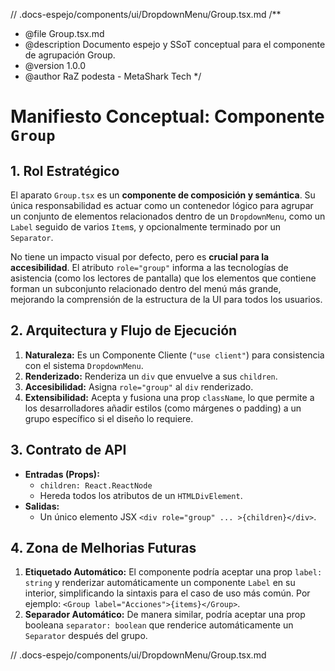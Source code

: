 // .docs-espejo/components/ui/DropdownMenu/Group.tsx.md
/**
 * @file Group.tsx.md
 * @description Documento espejo y SSoT conceptual para el componente de agrupación Group.
 * @version 1.0.0
 * @author RaZ podesta - MetaShark Tech
 */

# Manifiesto Conceptual: Componente `Group`

## 1. Rol Estratégico

El aparato `Group.tsx` es un **componente de composición y semántica**. Su única responsabilidad es actuar como un contenedor lógico para agrupar un conjunto de elementos relacionados dentro de un `DropdownMenu`, como un `Label` seguido de varios `Item`s, y opcionalmente terminado por un `Separator`.

No tiene un impacto visual por defecto, pero es **crucial para la accesibilidad**. El atributo `role="group"` informa a las tecnologías de asistencia (como los lectores de pantalla) que los elementos que contiene forman un subconjunto relacionado dentro del menú más grande, mejorando la comprensión de la estructura de la UI para todos los usuarios.

## 2. Arquitectura y Flujo de Ejecución

1.  **Naturaleza:** Es un Componente Cliente (`"use client"`) para consistencia con el sistema `DropdownMenu`.
2.  **Renderizado:** Renderiza un `div` que envuelve a sus `children`.
3.  **Accesibilidad:** Asigna `role="group"` al `div` renderizado.
4.  **Extensibilidad:** Acepta y fusiona una prop `className`, lo que permite a los desarrolladores añadir estilos (como márgenes o padding) a un grupo específico si el diseño lo requiere.

## 3. Contrato de API

*   **Entradas (Props):**
    *   `children: React.ReactNode`
    *   Hereda todos los atributos de un `HTMLDivElement`.
*   **Salidas:**
    *   Un único elemento JSX `<div role="group" ... >{children}</div>`.

## 4. Zona de Melhorias Futuras

1.  **Etiquetado Automático:** El componente podría aceptar una prop `label: string` y renderizar automáticamente un componente `Label` en su interior, simplificando la sintaxis para el caso de uso más común. Por ejemplo: `<Group label="Acciones">{items}</Group>`.
2.  **Separador Automático:** De manera similar, podría aceptar una prop booleana `separator: boolean` que renderice automáticamente un `Separator` después del grupo.

// .docs-espejo/components/ui/DropdownMenu/Group.tsx.md